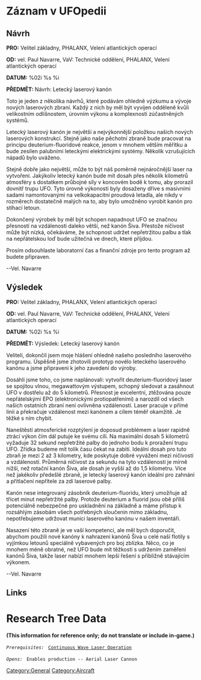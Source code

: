 # Záznam v UFOpedii

## Návrh

**PRO:** Velitel základny, PHALANX, Velení atlantických operací

**OD:** vel. Paul Navarre, VaV: Technické oddělení, PHALANX, Velení
atlantických operací

**DATUM:** %02i %s %i

**PŘEDMĚT:** Návrh: Letecký laserový kanón

Toto je jeden z několika návrhů, které podávám ohledně výzkumu a vývoje
nových laserových zbraní. Každý z nich by měl být vyvíjen odděleně kvůli
velikostním odlišnostem, úrovním výkonu a komplexnosti zúčastněných
systémů.

Letecký laserový kanón je největší a nejvýkonnější položkou našich
nových laserových konstrukcí. Stejně jako naše pěchotní zbraně bude
pracovat na principu deuterium-fluoridové reakce, jenom v mnohem větším
měřítku a bude zesílen palubními leteckými elektrickými systémy. Několik
vzrušujících nápadů bylo uváženo.

Stejně dobře jako největší, může to být náš poměrně nejnáročnější laser
na vytvoření. Jakýkoliv letecký kanón bude mít dosah přes několik
kilometrů atmosféry s dostatkem průbojné síly v koncovém bodě k tomu,
aby prorazil dovnitř trupu UFO. Tyto úrovně výkonosti byly dosaženy
dříve s masivními sadami namontovanými na velkokapacitní proudová
letadla, ale nikdy v rozměrech dostatečně malých na to, aby bylo
umožněno vyrobit kanón pro stíhací letoun.

Dokončený výrobek by měl být schopen napadnout UFO se značnou přesností
na vzdálenosti daleko větší, než kanón Šiva. Přestože ničivost může být
nízká, očekáváme, že schopnost udržet nepřetržitou palbu a tlak na
nepřátelskou loď bude užitečná ve dnech, které příjdou.

Prosím odsouhlaste laboratorní čas a finanční zdroje pro tento program
až budete připraven.

--Vel. Navarre

## Výsledek

**PRO:** Velitel základny, PHALANX, Velení atlantických operací

**OD:** vel. Paul Navarre, VaV: Technické oddělení, PHALANX, Velení
atlantických operací

**DATUM:** %02i %s %i

**PŘEDMĚT:** Výsledek: Letecký laserový kanón

Veliteli, dokončil jsem moje hlášení ohledně našeho posledního
laserového programu. Úspěšně jsme zhotovili prototyp novélo leteckého
laserového kanónu a jsme připraveni k jeho zavedení do výroby.

Dosáhli jsme toho, co jsme naplánovali: vytvořit deuterium-fluoridový
laser se spojitou vlnou, megawattovým výstupem, schopný sledovat a
zasáhnout UFO v dostřelu až do 5 kilometrů. Přesnost je excelentní,
ztěžována pouze nepřátelskými EPO (elektronickými protiopatřeními) a
narozdíl od všech našich ostatních zbraní není ovlivněna vzdáleností.
Laser pracuje v přímé linii a překračuje vzdálenost mezi kanónem a cílem
téměř okamžitě. Je těžké s ním chybit.

Naneštěstí atmosferické rozptýlení je doposud problémem a laser rapidně
ztrácí výkon čím dál putuje ke svému cíli. Na maximální dosah 5
kilometrů vyžaduje 32 sekund nepřetržité palby do jednoho bodu k
proražení trupu UFO. Zřídka budeme mít tolik času čekat na zabití.
Ideální dosah pro tuto zbraň je mezi 2 až 3 kilometry, kde poskytuje
dobré vyvážení mezi ničivostí a vzdáleností. Průměrná ničivost za
sekundu na tyto vzdálenosti je mírně nižší, než rotační kanón Šiva, ale
dosah je vyšší až do 1,5 kilometru. Více než jakékoliv předešlé zbraně,
je letecký laserový kanón ideální pro zahnání a přitlačení nepřítele za
zdí laserové palby.

Kanón nese integrovaný zásobník deuterium-fluoridu, který umožňuje až
třicet minut nepřetržité palby. Protože deuterium a fluorid jsou obě
příliš potenciálně nebezpečné pro uskladnění na základně a máme přístup
k rozsáhlým zásobám všech potřebných sloučenin mimo základnu,
nepotřebujeme udržovat munici laserového kanónu v našem inventáři.

Nasazení této zbraně je ve vaší kompetenci, ale měl bych doporučit,
abychom použili nové kanóny k nahrazení kanónů Šiva u celé naší flotily
s vyjímkou letounů speciálně vybavených pro boj zblízka. Něco, co je
mnohem méně obratné, než UFO bude mít těžkosti s udržením zaměření
kanónů Šiva, takže laser nabízí mnohem lepší řešení s přibližně
stávajícím výkonem.

--Vel. Navarre

## Links

# Research Tree Data

**(This information for reference only; do not translate or include
in-game.)**

*`Prerequisites:`*
` `[`Continuous Wave Laser Operation`](Research/Continuous_Wave_Laser_Operation "wikilink")

*`Opens:`*
` Enables production -- Aerial Laser Cannon`

[Category:General](Category:General "wikilink")
[Category:Aircraft](Category:Aircraft "wikilink")